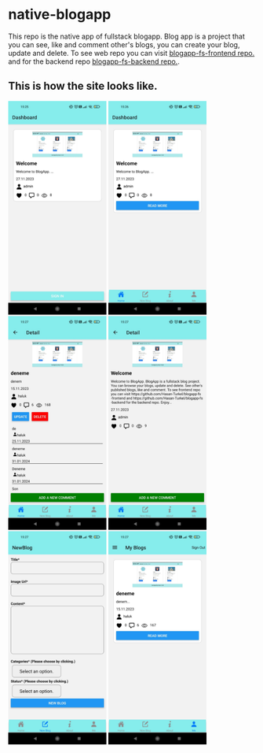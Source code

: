 # native-blogapp

This repo is the native app of fullstack blogapp. Blog app is a project that you can see, like and comment other's blogs, you can create your blog, update and delete.
To see web repo you can visit [blogapp-fs-frontend repo.](https://github.com/Hasan-Turkel/blogapp-fs-frontend) and for the backend repo  [blogapp-fs-backend repo.](https://github.com/Hasan-Turkel/blogapp-fs-backend).

## This is how the site looks like.

<img
        src="./home.jpg"
        alt="home"
        width ="200px"
      />
<img
        src="./dashboard.jpg"
        alt="home"
        width ="200px"
      />
<img
        src="./detail.jpg"
        alt="home"
        width ="200px"
      />
<img
        src="./detail1.jpg"
        alt="home"
        width ="200px"
      />
<img
        src="./newblog.jpg"
        alt="home"
        width ="200px"
      />
<img
        src="./myblogs.jpg"
        alt="home"
        width ="200px"
      />
      

